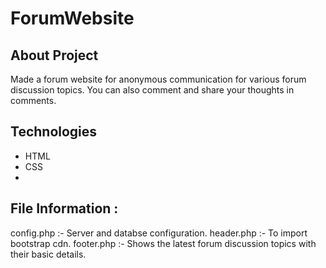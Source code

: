 # ForumWebsite

## About Project
Made a forum website for anonymous communication for various forum discussion topics. You can also comment and share your thoughts in comments. 

## Technologies
* HTML
* CSS
* 

##  File Information :
config.php :- Server and databse configuration.
header.php :- To import bootstrap cdn.
footer.php :- Shows the latest forum discussion topics with their basic details.
